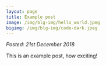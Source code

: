 ```yaml
---
layout: page
title: Example post
image: /img/blg-img/hello_world.jpeg
bigimg: /img/blg-img/code-dark.jpeg
---
```


*Posted: 21st December 2018*

This is an example post, how exciting!
